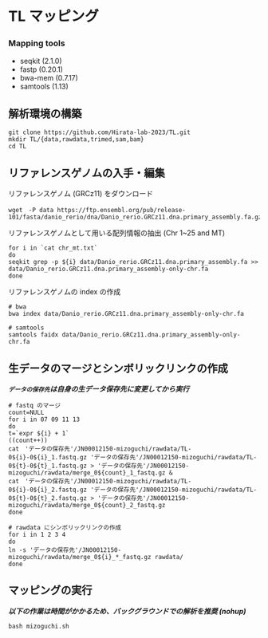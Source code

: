 # TL マッピング
### Mapping tools　<br>
  - seqkit (2.1.0)<br>
  - fastp (0.20.1)<br>
  - bwa-mem (0.7.17)<br>
  - samtools (1.13)<br>
## 解析環境の構築
```
git clone https://github.com/Hirata-lab-2023/TL.git
mkdir TL/{data,rawdata,trimed,sam,bam}
cd TL
```
## リファレンスゲノムの入手・編集
リファレンスゲノム (GRCz11) をダウンロード<br>
```
wget　-P data https://ftp.ensembl.org/pub/release-101/fasta/danio_rerio/dna/Danio_rerio.GRCz11.dna.primary_assembly.fa.gz
```
リファレンスゲノムとして用いる配列情報の抽出 (Chr 1~25 and MT) 
```
for i in `cat chr_mt.txt`
do
seqkit grep -p ${i} data/Danio_rerio.GRCz11.dna.primary_assembly.fa >> data/Danio_rerio.GRCz11.dna.primary_assembly-only-chr.fa
done
```
リファレンスゲノムの index の作成
```
# bwa
bwa index data/Danio_rerio.GRCz11.dna.primary_assembly-only-chr.fa

# samtools
samtools faidx data/Danio_rerio.GRCz11.dna.primary_assembly-only-chr.fa
```

## 生データのマージとシンボリックリンクの作成
***`データの保存先`は自身の生データ保存先に変更してから実行***
```
# fastq のマージ
count=NULL
for i in 07 09 11 13
do
t=`expr ${i} + 1`
((count++))
cat　'データの保存先'/JN00012150-mizoguchi/rawdata/TL-0${i}-0${i}_1.fastq.gz 'データの保存先'/JN00012150-mizoguchi/rawdata/TL-0${t}-0${t}_1.fastq.gz > 'データの保存先'/JN00012150-mizoguchi/rawdata/merge_0${count}_1_fastq.gz &
cat　'データの保存先'/JN00012150-mizoguchi/rawdata/TL-0${i}-0${i}_2.fastq.gz 'データの保存先'/JN00012150-mizoguchi/rawdata/TL-0${t}-0${t}_2.fastq.gz > 'データの保存先'/JN00012150-mizoguchi/rawdata/merge_0${count}_2_fastq.gz
done
```

```
# rawdata にシンボリックリンクの作成
for i in 1 2 3 4
do
ln -s 'データの保存先'/JN00012150-mizoguchi/rawdata/merge_0${i}_*_fastq.gz rawdata/
done
```

## マッピングの実行
***以下の作業は時間がかかるため、バックグラウンドでの解析を推奨 (nohup)***
```
bash mizoguchi.sh
```










